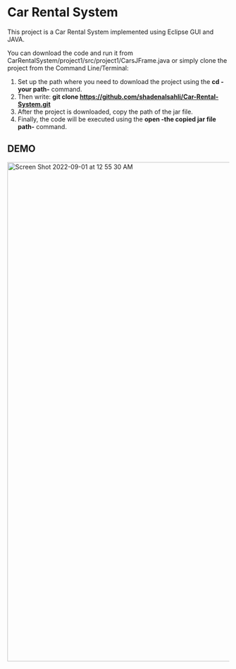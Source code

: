 # Car Rental System

This project is a Car Rental System implemented using Eclipse GUI and JAVA.

You can download the code and run it from CarRentalSystem/project1/src/project1/CarsJFrame.java or simply clone the project from the Command Line/Terminal:
1. Set up the path where you need to download the project using the <strong>cd -your path-</strong> command.
2. Then write: <strong>git clone https://github.com/shadenalsahli/Car-Rental-System.git</strong>
3. After the project is downloaded, copy the path of the jar file.
4. Finally, the code will be executed using the <strong>open -the copied jar file path-</strong> command.

## DEMO

<img width="1132" alt="Screen Shot 2022-09-01 at 12 55 30 AM" src="https://user-images.githubusercontent.com/58245598/187792350-df81bef8-0979-4fa2-afb6-8a1c61d9444b.png">
